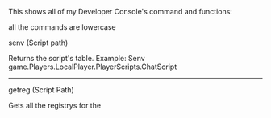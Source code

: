 This shows all of my Developer Console's command and functions:

all the commands are lowercase



senv (Script path)
	
Returns the script's table. Example: Senv game.Players.LocalPlayer.PlayerScripts.ChatScript

-------------------------
  
 getreg (Script Path)
	
Gets all the registrys for the <Script Path> and copies it to your clipboard
	
-------------------------
  
  write getreg (Script Path) (String)
	
Gets all the registrys for the <Script Path> and writes it Example: write getreg game.Workspace.Script reg.txt
	
-------------------------
	
dump upvalues copy

Gets all the game's upvalues and copies it to your clipboard

-------------------------

dump upvalues write (string)
	
Gets all the game's upvalues and writes it
	
-------------------------
	
dump registry copy

Gets the game's registry n copies it to your clipboard

-------------------------

dump registry write (string)
	
Gets the game's registry and writes it

-------------------------
	
Other commands:

-------------------------

walkspeed (int)
	
Changes your walkspeed to the value
	
-------------------------
	
jumppower (int)
	
Changes your Jumppower to the value

-------------------------
	
hipheight (int) 
	
Changes your hipheight to the value

-------------------------

gravity (int)
	
Changes the gravity to the value

-------------------------

	
block head

Changes your head into a block mesh

-------------------------

faceless

Deletes your face

-------------------------

rape (player)

Says it bro

-------------------------

refresh

Refreshes your character

-------------------------

rectangle

boxed

-------------------------

nameless

Deletes ur rank/name in cafe games

-------------------------

reportspam (player)

Reports spam the (player) for exploiting l0l

-------------------------

spin hat

Spins your hats at 348392 MPH

-------------------------


creeper

Turns your body into a creeper shape

-------------------------

headless

Removes your head

-------------------------


cut body

Your body literally gets cut in half 

-- better with r15

-------------------------

naked

Removes your clothes

-------------------------

grab hair

Turns your hair into a tool

-------------------------

block hat

Turns your hat into a block

-------------------------

orb

Creates a spinning object around you

-- requires hat

-------------------------

fling (Player)
	
Flings the player

-------------------------

savepos

Saves your position

-------------------------

loadpos

Teleports you to your savepos

-------------------------


generate pos script

Generates a teleport script with your current pos to your clipboard

-------------------------

dab

Makes your character dab

-------------------------


insane

Makes your character insane

-------------------------

sleep

Zzzzzzzz

-------------------------

teleport (player)
	
Teleports you to the player

-------------------------

seizure

Starts making you have a seizure

-------------------------

blocks

spawns blocks infront of u, better with more hats

-------------------------

unseizure

Cancels your seizure

-------------------------

view 

Views the player

-------------------------

unview

Unviews the player

-------------------------


-- everything is fe

Misc commands:

(most of the misc commands are not fe)

-------------------------

client tools

Gives you a hammer tool

-------------------------

get fps

Returns your FPS

-------------------------

info (player)
	
Shows you the information of the player

-------------------------

delete (part)
	
Deletes the object in workspace

-------------------------


Info:

Medusa was a project that was to mainly to troll with FE commands and this is the closest we can get to bypassing FE
